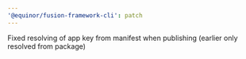 ```yaml
---
'@equinor/fusion-framework-cli': patch
---
```


Fixed resolving of app key from manifest when publishing (earlier only resolved from package)
